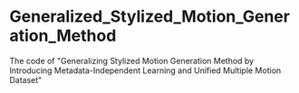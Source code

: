 # Generalized_Stylized_Motion_Generation_Method
The code of "Generalizing Stylized Motion Generation Method by Introducing Metadata-Independent Learning and Unified Multiple Motion Dataset"
